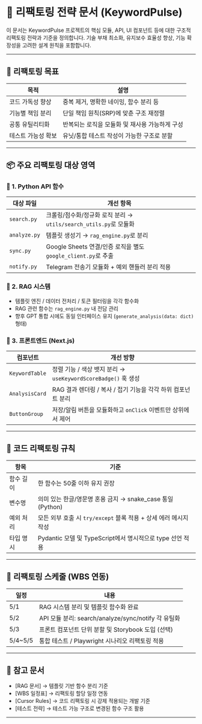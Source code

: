# 🧹 리팩토링 전략 문서 (KeywordPulse)

이 문서는 KeywordPulse 프로젝트의 핵심 모듈, API, UI 컴포넌트 등에 대한 구조적 리팩토링 전략과 기준을 정의합니다. 기술 부채 최소화, 유지보수 효율성 향상, 기능 확장성을 고려한 설계 원칙을 포함합니다.

---

## 🎯 리팩토링 목표

| 목적 | 설명 |
|------|------|
| 코드 가독성 향상 | 중복 제거, 명확한 네이밍, 함수 분리 등 |
| 기능별 책임 분리 | 단일 책임 원칙(SRP)에 맞춘 구조 재정렬 |
| 공통 유틸리티화 | 반복되는 로직을 모듈화 및 재사용 가능하게 구성 |
| 테스트 가능성 확보 | 유닛/통합 테스트 작성이 가능한 구조로 분할 |

---

## 📦 주요 리팩토링 대상 영역

### 🔧 1. Python API 함수

| 대상 파일 | 개선 항목 |
|------------|-----------|
| `search.py` | 크롤링/점수화/정규화 로직 분리 → `utils/search_utils.py`로 모듈화 |
| `analyze.py` | 템플릿 생성기 → `rag_engine.py`로 분리 |
| `sync.py` | Google Sheets 연결/인증 로직을 별도 `google_client.py`로 추출 |
| `notify.py` | Telegram 전송기 모듈화 + 예외 핸들러 분리 적용 |

### 🧠 2. RAG 시스템
- 템플릿 엔진 / 데이터 전처리 / 토큰 필터링을 각각 함수화
- RAG 관련 함수는 `rag_engine.py` 내 전담 관리
- 향후 GPT 통합 시에도 동일 인터페이스 유지 (`generate_analysis(data: dict)` 형태)

### 🧱 3. 프론트엔드 (Next.js)

| 컴포넌트 | 개선 방향 |
|-----------|------------|
| `KeywordTable` | 정렬 기능 / 색상 뱃지 분리 → `useKeywordScoreBadge()` 훅 생성 |
| `AnalysisCard` | RAG 결과 렌더링 / 복사 / 접기 기능을 각각 하위 컴포넌트 분리 |
| `ButtonGroup` | 저장/알림 버튼을 모듈화하고 `onClick` 이벤트만 상위에서 제어 |

---

## 🔁 코드 리팩토링 규칙

| 항목 | 기준 |
|------|------|
| 함수 길이 | 한 함수는 50줄 이하 유지 권장 |
| 변수명 | 의미 있는 한글/영문명 혼용 금지 → snake_case 통일 (Python) |
| 예외 처리 | 모든 외부 호출 시 `try/except` 블록 적용 + 상세 에러 메시지 작성 |
| 타입 명시 | Pydantic 모델 및 TypeScript에서 명시적으로 type 선언 적용 |

---

## 🔄 리팩토링 스케줄 (WBS 연동)

| 일정 | 내용 |
|-------|------|
| 5/1 | RAG 시스템 분리 및 템플릿 함수화 완료 |
| 5/2 | API 모듈 분리: search/analyze/sync/notify 각 유틸화 |
| 5/3 | 프론트 컴포넌트 단위 분할 및 Storybook 도입 (선택) |
| 5/4~5/5 | 통합 테스트 / Playwright 시나리오 리팩토링 적용 |

---

## 📎 참고 문서
- [RAG 문서] → 템플릿 기반 함수 분리 기준
- [WBS 일정표] → 리팩토링 할당 일정 연동
- [Cursor Rules] → 코드 리팩토링 시 강제 적용되는 개발 기준
- [테스트 전략] → 테스트 가능 구조로 변경된 함수 구조 활용

---